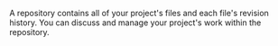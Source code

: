 A repository contains all of your project's files and each file's revision history. You can discuss and manage your project's work within the repository.
